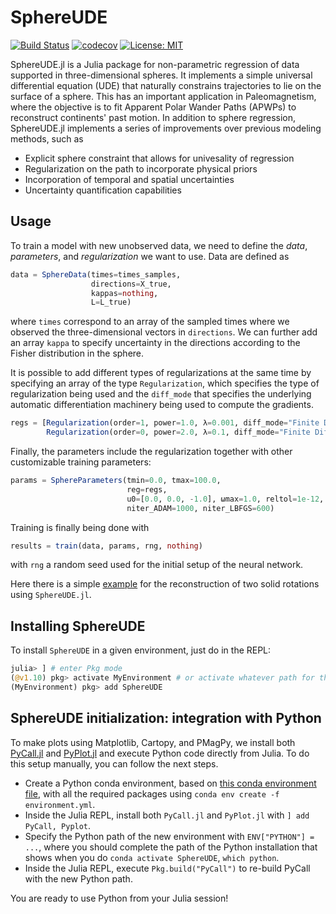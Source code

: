 # SphereUDE

[![Build Status](https://github.com/facusapienza21/SphereUDE.jl/actions/workflows/CI.yml/badge.svg?branch=main)](https://github.com/facusapienza21/SphereUDE.jl/actions/workflows/CI.yml?query=branch%3Amain)
[![codecov](https://codecov.io/gh/facusapienza21/SphereUDE.jl/graph/badge.svg?token=UC0KFSUU3X)](https://codecov.io/gh/facusapienza21/SphereUDE.jl)
[![License: MIT](https://img.shields.io/badge/License-MIT-yellow.svg)](https://opensource.org/licenses/MIT)

SphereUDE.jl is a Julia package for non-parametric regression of data supported in three-dimensional spheres. 
It implements a simple universal differential equation (UDE) that naturally constrains trajectories to lie on the surface of a sphere. 
This has an important application in Paleomagnetism, where the objective is to fit Apparent Polar Wander Paths (APWPs) to reconstruct continents' past motion. 
In addition to sphere regression, SphereUDE.jl implements a series of improvements over previous modeling methods, such as 
- Explicit sphere constraint that allows for univesality of regression 
- Regularization on the path to incorporate physical priors 
- Incorporation of temporal and spatial uncertainties
- Uncertainty quantification capabilities

## Usage

To train a model with new unobserved data, we need to define the _data_, _parameters_, and _regularization_ we want to use. 
Data are defined as 
```julia 
data = SphereData(times=times_samples, 
                  directions=X_true, 
                  kappas=nothing, 
                  L=L_true)

```
where `times` correspond to an array of the sampled times where we observed the three-dimensional vectors in `directions`. 
We can further add an array `kappa` to specify uncertainty in the directions according to the Fisher distribution in the sphere. 

It is possible to add different types of regularizations at the same time by specifying an array of the type `Regularization`, which specifies the type of regularization being used and the `diff_mode` that specifies the underlying automatic differentiation machinery being used to compute the gradients. 
```julia
regs = [Regularization(order=1, power=1.0, λ=0.001, diff_mode="Finite Differences"), 
        Regularization(order=0, power=2.0, λ=0.1, diff_mode="Finite Differences")]

```
Finally, the parameters include the regularization together with other customizable training parameters:
```julia
params = SphereParameters(tmin=0.0, tmax=100.0, 
                          reg=regs, 
                          u0=[0.0, 0.0, -1.0], ωmax=1.0, reltol=1e-12, abstol=1e-12,
                          niter_ADAM=1000, niter_LBFGS=600)
```

Training is finally being done with 
```julia
results = train(data, params, rng, nothing)
```
with `rng` a random seed used for the initial setup of the neural network. 

Here there is a simple [example](https://github.com/facusapienza21/SphereUDE.jl/blob/main/examples/double_rotation/double_rotation.jl) for the reconstruction of two solid rotations using `SphereUDE.jl`. 

## Installing SphereUDE

To install `SphereUDE` in a given environment, just do in the REPL:
```julia
julia> ] # enter Pkg mode
(@v1.10) pkg> activate MyEnvironment # or activate whatever path for the Julia environment
(MyEnvironment) pkg> add SphereUDE
```

## SphereUDE initialization: integration with Python

To make plots using Matplotlib, Cartopy, and PMagPy, we install both [PyCall.jl](https://github.com/JuliaPy/PyCall.jl) and [PyPlot.jl](https://github.com/JuliaPy/PyPlot.jl) and execute Python code directly from Julia. To do this setup manually, you can follow the next steps. 

- Create a Python conda environment, based on [this conda environment file](https://raw.githubusercontent.com/facusapienza21/SphereUDE.jl/main/environment.yml), with all the required packages using `conda env create -f environment.yml`.
- Inside the Julia REPL, install both `PyCall.jl` and `PyPlot.jl` with `] add PyCall, Pyplot`.
- Specify the Python path of the new environment with `ENV["PYTHON"] = ...`, where you should complete the path of the Python installation that shows when you do `conda activate SphereUDE`, `which python`.
- Inside the Julia REPL, execute `Pkg.build("PyCall")` to re-build PyCall with the new Python path. 

You are ready to use Python from your Julia session!
